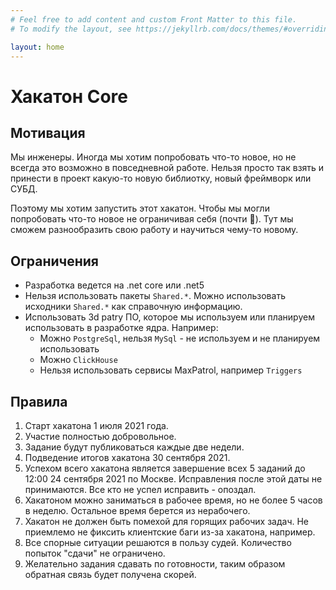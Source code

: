```yaml
---
# Feel free to add content and custom Front Matter to this file.
# To modify the layout, see https://jekyllrb.com/docs/themes/#overriding-theme-defaults

layout: home
---
```


# Хакатон Core

## Мотивация

Мы инженеры. Иногда мы хотим попробовать что-то новое, но не всегда это возможно в повседневной работе. Нельзя просто так взять и принести в проект какую-то новую библиотку, новый фреймворк или СУБД. 

Поэтому мы хотим запустить этот хакатон. Чтобы мы могли попробовать что-то новое не ограничивая себя (почти 🙂). Тут мы сможем разнообразить свою работу и научиться чему-то новому.

## Ограничения

- Разработка ведется на .net core или .net5
- Нельзя использовать пакеты `Shared.*`. Можно использовать исходники `Shared.*` как справочную информацию.
- Использовать 3d patry ПО, которое мы используем или планируем использовать в разработке ядра. Например:
    - Можно `PostgreSql`, нельзя `MySql` - не используем и не планируем использовать
    - Можно `ClickHouse`
    - Нельзя использовать сервисы MaxPatrol, например `Triggers`

## Правила

1. Старт хакатона 1 июля 2021 года.
2. Участие полностью добровольное.
3. Задание будут публиковаться каждые две недели.
4. Подведение итогов хакатона 30 сентября 2021. 
5. Успехом всего хакатона является завершение всех 5 заданий до 12:00 24 сентября 2021  по Москве. Исправления после этой даты не принимаются. Все кто не успел исправить - опоздал.
6. Хакатоном можно заниматься в рабочее время, но не более 5 часов в неделю. Остальное время берется из нерабочего.
7. Хакатон не должен быть помехой для горящих рабочих задач. Не приемлемо не фиксить клиентские баги из-за хакатона, например.
8. Все спорные ситуации решаются в пользу судей. Количество попыток "сдачи" не ограничено.
9. Желательно задания сдавать по готовности, таким образом обратная связь будет получена скорей.